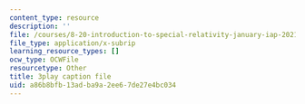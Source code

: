 ```yaml
---
content_type: resource
description: ''
file: /courses/8-20-introduction-to-special-relativity-january-iap-2021/a86b8bfb13adba9a2ee67de27e4bc034_naTiUQOq34.srt
file_type: application/x-subrip
learning_resource_types: []
ocw_type: OCWFile
resourcetype: Other
title: 3play caption file
uid: a86b8bfb-13ad-ba9a-2ee6-7de27e4bc034
---
```

